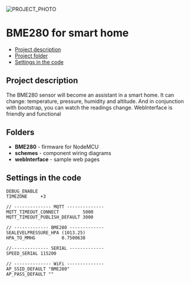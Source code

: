![PROJECT_PHOTO](https://github.com/DragonNP/Smart-home-on-ESP8266/blob/master/BME28/schemes/scheme.png)
# BME280 for smart home
* [Project description](#chapter-0)
* [Project folder](#chapter-1)
* [Settings in the code](#chapter-2)

<a id="chapter-0"></a>
## Project description
The BME280 sensor will become an assistant in a smart home.
It can change: temperature, pressure, humidity and altitude.
And in conjunction with bootstrap, you can watch the readings change. WebInterface is friendly and functional

<a id="chapter-1"></a>
## Folders
- **BME280** - firmware for NodeMCU
- **schemes** - component wiring diagrams
- **webInterface** - sample web pages

<a id="chapter-2"></a>
## Settings in the code
	DEBUG_ENABLE
	TIMEZONE     +3

	// -------------- MQTT --------------
	MQTT_TIMEOUT_CONNECT         5000
	MQTT_TIMEOUT_PUBLISH_DEFAULT 3000

	// ------------- BME280 -------------
	SEALEVELPRESSURE_HPA (1013.25)
	HPA_TO_MMHG          0.7500638

	//-------------- SERIAL -------------
	SPEED_SERIAL 115200

	// -------------- WiFi --------------
	AP_SSID_DEFAULT "BME280"
	AP_PASS_DEFAULT ""
